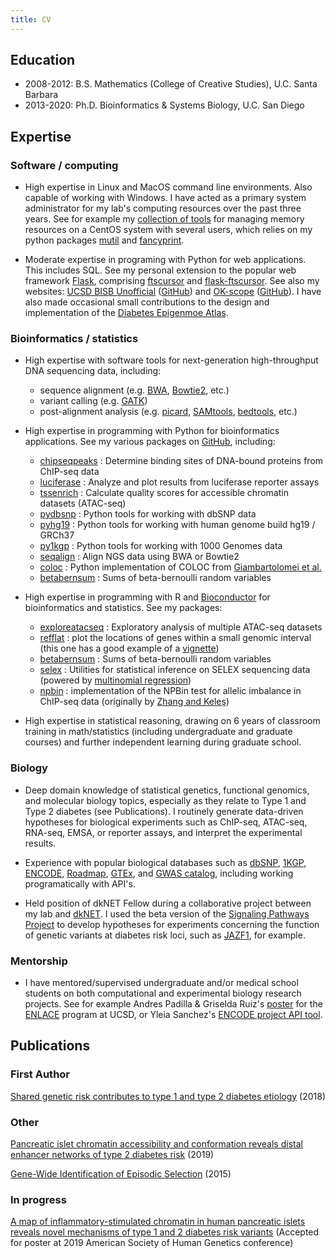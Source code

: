 ```yaml
---
title: CV
---
```


## Education

- 2008-2012: B.S. Mathematics (College of Creative Studies), U.C. Santa Barbara
- 2013-2020: Ph.D. Bioinformatics & Systems Biology, U.C. San Diego

## Expertise

### Software / computing

- High expertise in Linux and MacOS command line environments. Also capable of
working with Windows. I have acted as a primary system administrator for
my lab's computing resources over the past three years. See for example
my [collection of tools](https://github.com/anthony-aylward/memory_policy) for
managing memory resources on a CentOS system with several users, which
relies on my python packages [mutil](https://pypi.org/project/mutil/) and
[fancyprint](https://pypi.org/project/fancyprint/).

- Moderate expertise in programing with Python for web applications. This
includes SQL. See my personal extension to the popular
web framework [Flask](https://flask.palletsprojects.com/en/1.1.x/), comprising
[ftscursor](https://pypi.org/project/ftscursor/) and
[flask-ftscursor](https://pypi.org/project/Flask-FTSCursor/). See also my
websites: [UCSD BISB Unofficial](https://ucsd-bisb.info/auth/demo)
([GitHub](https://github.com/anthony-aylward/ucsd-bisb-unofficial)) and
[OK-scope](http://okscope.info)
([GitHub](https://github.com/anthony-aylward/okscope)). I have also made
occasional small contributions to the design and implementation of the
[Diabetes Epigenmoe Atlas](https://diabetesepigenome.org).

### Bioinformatics / statistics

- High expertise with software tools for next-generation high-throughput DNA
sequencing data, including:
  * sequence alignment (e.g.
    [BWA](http://bio-bwa.sourceforge.net),
    [Bowtie2](http://bowtie-bio.sourceforge.net/bowtie2/index.shtml), etc.)
  * variant calling (e.g. [GATK](https://software.broadinstitute.org/gatk/))
  * post-alignment analysis (e.g.
    [picard](https://broadinstitute.github.io/picard/),
    [SAMtools](http://samtools.sourceforge.net),
    [bedtools](https://bedtools.readthedocs.io/en/latest/), etc.)

- High expertise in programming with Python for bioinformatics applications.
See my various packages on [GitHub](https://github.com/anthony-aylward),
including:
  * [chipseqpeaks](https://pypi.org/project/chipseqpeaks/) : Determine binding sites of DNA-bound proteins from ChIP-seq data
  * [luciferase](https://pypi.org/project/luciferase/) : Analyze and plot results from luciferase reporter assays
  * [tssenrich](https://pypi.org/project/tssenrich/) : Calculate quality scores for accessible chromatin datasets (ATAC-seq)
  * [pydbsnp](https://pypi.org/project/pydbsnp/) : Python tools for working with dbSNP data
  * [pyhg19](https://pypi.org/project/pydbsnp/) : Python tools for working with human genome build hg19 / GRCh37
  * [py1kgp](https://pypi.org/project/py1kgp/) : Python tools for working with 1000 Genomes data
  * [seqalign](https://pypi.org/project/seqalign/) : Align NGS data using BWA or Bowtie2
  * [coloc](https://pypi.org/project/coloc/) : Python implementation of COLOC from [Giambartolomei et al.](https://journals.plos.org/plosgenetics/article?id=10.1371/journal.pgen.1004383)
  * [betabernsum](https://pypi.org/project/betabernsum/) : Sums of beta-bernoulli random variables

- High expertise in programming with R and [Bioconductor](https://www.bioconductor.org) for bioinformatics and statistics. See my packages:
  * [exploreatacseq](https://github.com/anthony-aylward/exploreatacseq/blob/master/README.md) : Exploratory analysis of multiple ATAC-seq datasets
  * [refflat](https://github.com/anthony-aylward/refflat) : plot the locations of genes within a small genomic interval (this one has a good example of a [vignette](https://github.com/anthony-aylward/refflat/blob/master/vignettes/example_plot.md))
  * [betabernsum](https://github.com/anthony-aylward/betabernsum) : Sums of beta-bernoulli random variables
  * [selex](https://github.com/anthony-aylward/selex) : Utilities for statistical inference on SELEX sequencing data (powered by [multinomial regression](https://en.wikipedia.org/wiki/Multinomial_logistic_regression))
  * [npbin](https://github.com/anthony-aylward/npbin) : implementation of the NPBin test for allelic imbalance in ChIP-seq data (originally by [Zhang and Keleş](https://academic.oup.com/biostatistics/article/19/4/546/4591647))

- High expertise in statistical reasoning, drawing on 6 years of classroom
training in math/statistics (including undergraduate and graduate courses) and
further independent learning during graduate school.

### Biology

- Deep domain knowledge of statistical genetics, functional genomics, and
molecular biology topics, especially as they relate to Type 1 and Type 2
diabetes (see Publications). I routinely generate data-driven hypotheses for
biological experiments such as ChIP-seq, ATAC-seq, RNA-seq, EMSA, or reporter
assays, and interpret the experimental results.

- Experience with popular biological databases such as
[dbSNP](https://www.ncbi.nlm.nih.gov/snp/),
[1KGP](https://www.internationalgenome.org),
[ENCODE](https://www.encodeproject.org),
[Roadmap](http://www.roadmapepigenomics.org),
[GTEx](http://www.roadmapepigenomics.org), and
[GWAS catalog](https://www.ebi.ac.uk/gwas/), 
including working programatically with API's.

- Held position of dkNET Fellow during a collaborative project between my lab
and [dkNET](https://dknet.org). I used the beta version of the
[Signaling Pathways Project](https://beta.signalingpathways.org/about/index.jsf)
to develop hypotheses for experiments concerning the function of genetic
variants at diabetes risk loci, such as [JAZF1](https://github.com/anthony-aylward/anthony-aylward.github.io/blob/master/jazf1-regulation.md),
for example.

### Mentorship

- I have mentored/supervised undergraduate and/or medical school students
on both computational and experimental biology research projects. See for
example Andres Padilla & Griselda Ruiz's [poster](tcf7l2-nkx63-poster.pdf) for
the [ENLACE](http://graeve.ucsd.edu/ENLACE/) program at UCSD, or Yleia
Sanchez's [ENCODE project API tool](https://github.com/yleiaa/ENCODE).

## Publications

### First Author

[Shared genetic risk contributes to type 1 and type 2 diabetes etiology](https://academic.oup.com/hmg/advance-article-abstract/doi/10.1093/hmg/ddy314/5164287) (2018)

### Other

[Pancreatic islet chromatin accessibility and conformation reveals distal enhancer networks of type 2 diabetes risk](https://www.nature.com/articles/s41467-019-09975-4) (2019)

[Gene-Wide Identification of Episodic Selection](https://academic.oup.com/mbe/article/32/5/1365/1134918) (2015)

### In progress

[A map of inflammatory-stimulated chromatin in human pancreatic islets reveals novel mechanisms of type 1 and 2 diabetes risk variants](https://github.com/anthony-aylward/islet-cytokines-outline/blob/master/abstract.md) (Accepted for poster at 2019 American Society of Human Genetics conference)
